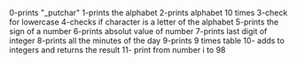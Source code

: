0-prints "_putchar"
1-prints the alphabet
2-prints alphabet 10 times
3-check for lowercase
4-checks if character is a letter of the alphabet
5-prints the sign of a number
6-prints absolut value of number
7-prints last digit of integer
8-prints all the minutes of the day
9-prints 9 times table
10- adds to integers and returns the result
11- print from number i to 98
